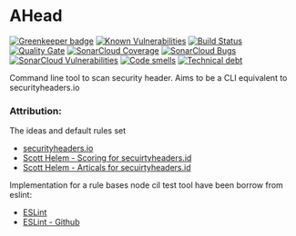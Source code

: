 # AHead

[![Greenkeeper badge](https://badges.greenkeeper.io/mrosenquist/ahead.svg)](https://greenkeeper.io/)
[![Known Vulnerabilities](https://snyk.io/test/github/mrosenquist/ahead/badge.svg?targetFile=package.json)](https://snyk.io/test/github/mrosenquist/ahead?targetFile=package.json)
[![Build Status](https://travis-ci.org/mrosenquist/ahead.svg?branch=master)](https://travis-ci.org/mrosenquist/ahead)
[![Quality Gate](https://sonarcloud.io/api/badges/gate?key=ahead)](https://sonarcloud.io/dashboard/index/com.github.noraui:noraui)
[![SonarCloud Coverage](https://sonarcloud.io/api/badges/measure?key=ahead&metric=coverage)](https://sonarcloud.io/component_measures/metric/coverage/list?id=ahead)
[![SonarCloud Bugs](https://sonarcloud.io/api/badges/measure?key=ahead&metric=bugs)](https://sonarcloud.io/component_measures/metric/reliability_rating/list?id=ahead)
[![SonarCloud Vulnerabilities](https://sonarcloud.io/api/badges/measure?key=ahead&metric=vulnerabilities)](https://sonarcloud.io/component_measures/metric/security_rating/list?id=ahead)
[![Code smells](https://sonarcloud.io/api/badges/measure?key=ahead&metric=code_smells)](https://sonarcloud.io/component_measures?id=ahead&metric=code_smells)
[![Technical debt](https://sonarcloud.io/api/badges/measure?key=ahead&metric=sqale_index)](https://sonarcloud.io/component_measures?id=ahead&metric=sqale_index)

Command line tool to scan security header. Aims to be a CLI equivalent to securityheaders.io


### Attribution:
The ideas and default rules set
 * [securityheaders.io](https://securityheaders.io/)
 * [Scott Helem - Scoring for secuirtyheaders.id](https://scotthelme.co.uk/scoring-transparency-on-securityheaders-io/)
 * [Scott Helem - Articals for secuirtyheaders.id](https://scotthelme.co.uk/tag/securityheaders-io/)
 
Implementation for a rule bases node cil test tool have been borrow from eslint:
 * [ESLint](https://eslint.org/)
 * [ESLint - Github](https://github.com/eslint/eslint)